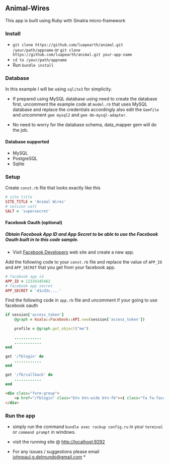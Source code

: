 ## Animal-Wires
This app is built using Ruby with Sinatra micro-framework

### Install

* `git clone https://github.com/luapearth/animal.git /your/path/appname` or `git clone https://github.com/luapearth/animal.git your-app-name`
* `cd to /your/path/appname`
* Run `bundle install`

### Database
In this example I will be using `sqlite3` for simplicity.

* If prepared using MySQL database using need to create the database first, uncomment the example code at `model.rb` that uses MySQL database and replace the credentials accordingly also edit the `Gemfile` and uncomment `gem mysql2` and `gem dm-mysql-adapter`.

* No need to worry for the database schema, data_mapper gem will do the job.

#### Database supported

* MySQL
* PostgreSQL
* Sqlite

### Setup

Create `const.rb` file that looks exactly like this
```ruby
# site title
SITE_TITLE = 'Animal Wires'
# session salt
SALT = 'supersecret'
```

#### Facebook Oauth (optional)

##### Obtain Facebook App ID and App Secret to be able to use the Facebook Oauth built in to this code sample.

* Visit [Facebook Developers](https://developers.facebook.com) web site and create a new app.

Add the following code to your `const.rb` file and replace the value of `APP_ID` and `APP_SECRET` that you get from your facebook app.

```ruby
# facebook app id
APP_ID = 12334345462
# facebook app secret
APP_SECRET = 'd1cd3c....'
```

Find the following code in `app.rb` file and uncomment if your going to use facebook oauth
```ruby
if session['access_token']
	@graph = Koala::Facebook::API.new(session['access_token'])

	profile = @graph.get_object("me")

	............
	............
end

get '/fblogin' do
	............
end

get '/fb/callback' do
	............
end
```

```html
<div class="form-group">
	<a href="/fblogin" class="btn btn-wide btn-fb"><i class="fa fa-facebook-official"></i> Sign in using Facebook</a>
</div>
```

### Run the app

* simply run the command `bundle exec rackup config.ru` in your `terminal` or `command prompt` in windows.
* visit the running site @ [http://localhost:9292](http://localhost:9292)

* For any issues / suggestions please email johnpaul.g.delmundo@gmail.com *
